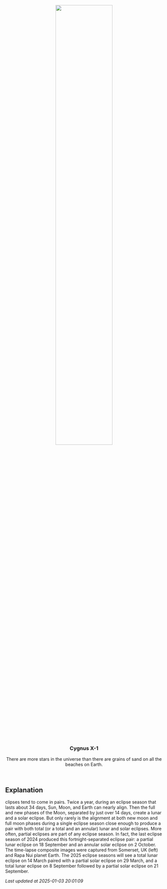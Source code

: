 <p align='center'>
    <img src='https://apod.nasa.gov/apod/image/2501/APODEclipsePair1024.jpg' width='60%' />
    <h3 align="center">Cygnus X-1</h3>
    <p align="center">There are more stars in the universe than there are grains of sand on all the beaches on Earth.</p>
</p>
<br/>

Explanation
--
clipses tend to come in pairs. Twice a year, during an eclipse season that lasts about 34 days, Sun, Moon, and Earth can nearly align. Then the full and new phases of the Moon, separated by just over 14 days, create a lunar and a solar eclipse. But only rarely is the alignment at both new moon and full moon phases during a single eclipse season close enough to produce a pair with both total (or a total and an annular) lunar and solar eclipses. More often, partial eclipses are part of any eclipse season. In fact, the last eclipse season of 2024 produced this fortnight-separated eclipse pair: a partial lunar eclipse on 18 September and an annular solar eclipse on 2 October. The time-lapse composite images were captured from Somerset, UK (left) and Rapa Nui planet Earth. The 2025 eclipse seasons will see a total lunar eclipse on 14 March paired with a partial solar eclipse on 29 March, and a total lunar eclipse on 8 September followed by a partial solar eclipse on 21 September.


*Last updated at 2025-01-03 20:01:09*
